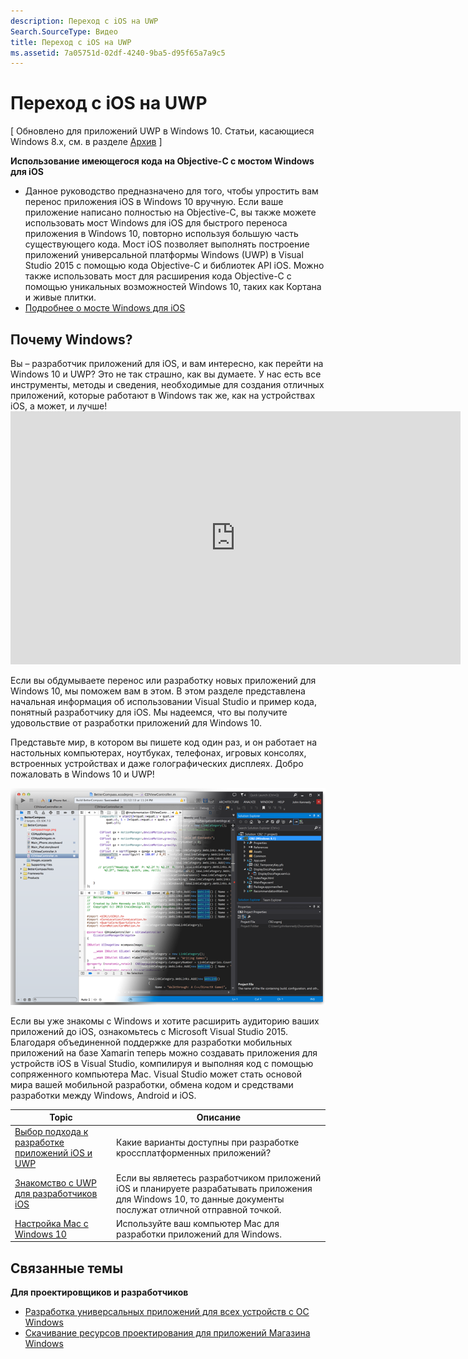 ```yaml
---
description: Переход с iOS на UWP
Search.SourceType: Видео
title: Переход с iOS на UWP
ms.assetid: 7a05751d-02df-4240-9ba5-d95f65a7a9c5
---
```


# Переход с iOS на UWP

\[ Обновлено для приложений UWP в Windows 10. Статьи, касающиеся Windows 8.x, см. в разделе [Архив](http://go.microsoft.com/fwlink/p/?linkid=619132) \]

**Использование имеющегося кода на Objective-C с мостом Windows для iOS**

-   Данное руководство предназначено для того, чтобы упростить вам перенос приложения iOS в Windows 10 вручную. Если ваше приложение написано полностью на Objective-C, вы также можете использовать мост Windows для iOS для быстрого переноса приложения в Windows 10, повторно используя большую часть существующего кода. Мост iOS позволяет выполнять построение приложений универсальной платформы Windows (UWP) в Visual Studio 2015 с помощью кода Objective-C и библиотек API iOS. Можно также использовать мост для расширения кода Objective-C с помощью уникальных возможностей Windows 10, таких как Кортана и живые плитки.
-   [Подробнее о мосте Windows для iOS](https://dev.windows.com/bridges/ios)

## Почему Windows?

Вы – разработчик приложений для iOS, и вам интересно, как перейти на Windows 10 и UWP? Это не так страшно, как вы думаете. У нас есть все инструменты, методы и сведения, необходимые для создания отличных приложений, которые работают в Windows так же, как на устройствах iOS, а может, и лучше!<iframe src="https://hubs-video.ssl.catalog.video.msn.com/embed/019d3337-80cf-4817-b50a-58f9463a4d27/IA?csid=ux-en-us&MsnPlayerLeadsWith=html&PlaybackMode=Inline&MsnPlayerDisplayShareBar=false&MsnPlayerDisplayInfoButton=false&iframe=true&QualityOverride=HD" width="720" height="405" allowFullScreen="true" frameBorder="0" scrolling="no">Перенос приложения Android или iOS в Windows и Windows Phone</iframe>

Если вы обдумываете перенос или разработку новых приложений для Windows 10, мы поможем вам в этом. В этом разделе представлена начальная информация об использовании Visual Studio и пример кода, понятный разработчику для iOS. Мы надеемся, что вы получите удовольствие от разработки приложений для Windows 10.

Представьте мир, в котором вы пишете код один раз, и он работает на настольных компьютерах, ноутбуках, телефонах, игровых консолях, встроенных устройствах и даже голографических дисплеях. Добро пожаловать в Windows 10 и UWP!

![Готовы перейти на темную сторону?](images/ios-to-uwp/mixedup.png)

Если вы уже знакомы с Windows и хотите расширить аудиторию ваших приложений до iOS, ознакомьтесь с Microsoft Visual Studio 2015. Благодаря объединенной поддержке для разработки мобильных приложений на базе Xamarin теперь можно создавать приложения для устройств iOS в Visual Studio, компилируя и выполняя код с помощью сопряженного компьютера Mac. Visual Studio может стать основой мира вашей мобильной разработки, обмена кодом и средствами разработки между Windows, Android и iOS.
 

| Topic | Описание |
|-------|-------------|
| [Выбор подхода к разработке приложений iOS и UWP](selecting-an-approach-to-ios-and-uwp-app-development.md) | Какие варианты доступны при разработке кроссплатформенных приложений? |
| [Знакомство с UWP для разработчиков iOS](getting-started-with-uwp-for-ios-developers.md) | Если вы являетесь разработчиком приложений iOS и планируете разрабатывать приложения для Windows 10, то данные документы послужат отличной отправной точкой. |
| [Настройка Mac с Windows 10](setting-up-your-mac-with-windows-10.md) | Используйте ваш компьютер Mac для разработки приложений для Windows. |

## Связанные темы

**Для проектировщиков и разработчиков**
* [Разработка универсальных приложений для всех устройств с ОС Windows](http://go.microsoft.com/fwlink/p/?LinkID=397871)
* [Скачивание ресурсов проектирования для приложений Магазина Windows](https://msdn.microsoft.com/library/windows/apps/xaml/bg125377.aspx)
 



<!--HONumber=Mar16_HO1-->


